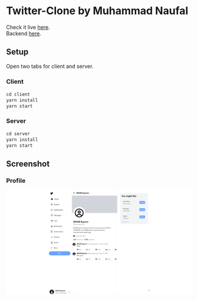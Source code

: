 # Twitter-Clone by Muhammad Naufal

Check it live [here](https://64d9dd52d2d5de14d9d9801b--radiant-kangaroo-820164.netlify.app).\
Backend [here](https://twitter-clone-api-75lp.onrender.com).

## Setup

Open two tabs for client and server.

### Client

```
cd client
yarn install
yarn start
```

### Server

```
cd server
yarn install
yarn start
```

## Screenshot

### Profile

![Profile](pics/profile_pic.png)

